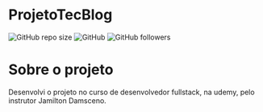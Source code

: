 # ProjetoTecBlog
![GitHub repo size](https://img.shields.io/github/repo-size/WallaceMatos/ProjetoTecBlog)
![GitHub](https://img.shields.io/github/license/WallaceMatos/ProjetoTecBlog)
![GitHub followers](https://img.shields.io/github/followers/WallaceMatos?style=social)

# Sobre o projeto

Desenvolvi o projeto no curso de desenvolvedor fullstack, na udemy, pelo instrutor Jamilton Damsceno. 


